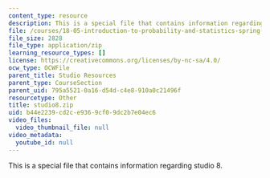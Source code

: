 ```yaml
---
content_type: resource
description: This is a special file that contains information regarding studio 8.
file: /courses/18-05-introduction-to-probability-and-statistics-spring-2014/b44e2239cd2ce9369cf09dc2b7e04ec6_studio8.zip
file_size: 2828
file_type: application/zip
learning_resource_types: []
license: https://creativecommons.org/licenses/by-nc-sa/4.0/
ocw_type: OCWFile
parent_title: Studio Resources
parent_type: CourseSection
parent_uid: 795a5521-0a16-d54d-c4e8-910a0c21496f
resourcetype: Other
title: studio8.zip
uid: b44e2239-cd2c-e936-9cf0-9dc2b7e04ec6
video_files:
  video_thumbnail_file: null
video_metadata:
  youtube_id: null
---
```

This is a special file that contains information regarding studio 8.
